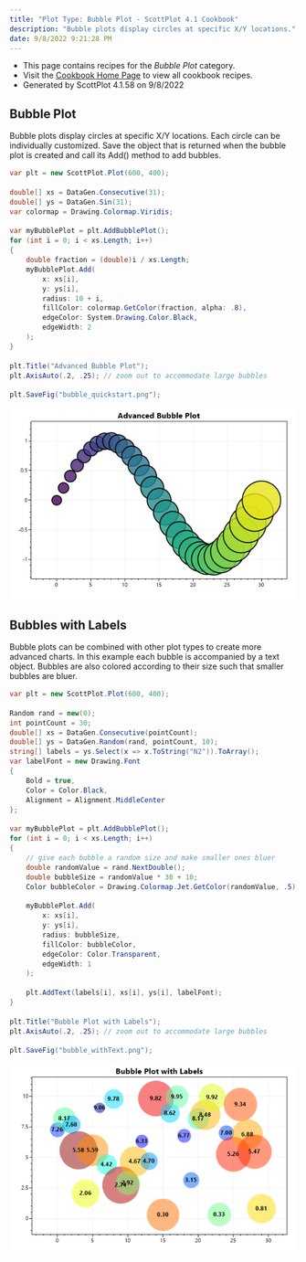 ```yaml
---
title: "Plot Type: Bubble Plot - ScottPlot 4.1 Cookbook"
description: "Bubble plots display circles at specific X/Y locations."
date: 9/8/2022 9:21:28 PM
---
```


* This page contains recipes for the _Bubble Plot_ category.
* Visit the [Cookbook Home Page](../../) to view all cookbook recipes.
* Generated by ScottPlot 4.1.58 on 9/8/2022
## Bubble Plot

Bubble plots display circles at specific X/Y locations. Each circle can be individually customized. Save the object that is returned when the bubble plot is created and call its Add() method to add bubbles.

```cs
var plt = new ScottPlot.Plot(600, 400);

double[] xs = DataGen.Consecutive(31);
double[] ys = DataGen.Sin(31);
var colormap = Drawing.Colormap.Viridis;

var myBubblePlot = plt.AddBubblePlot();
for (int i = 0; i < xs.Length; i++)
{
    double fraction = (double)i / xs.Length;
    myBubblePlot.Add(
        x: xs[i],
        y: ys[i],
        radius: 10 + i,
        fillColor: colormap.GetColor(fraction, alpha: .8),
        edgeColor: System.Drawing.Color.Black,
        edgeWidth: 2
    );
}

plt.Title("Advanced Bubble Plot");
plt.AxisAuto(.2, .25); // zoom out to accommodate large bubbles

plt.SaveFig("bubble_quickstart.png");
```

<img src='../../images/bubble_quickstart.png' class='d-block mx-auto my-5' />


## Bubbles with Labels

Bubble plots can be combined with other plot types to create more advanced charts. In this example each bubble is accompanied by a text object. Bubbles are also colored according to their size such that smaller bubbles are bluer.

```cs
var plt = new ScottPlot.Plot(600, 400);

Random rand = new(0);
int pointCount = 30;
double[] xs = DataGen.Consecutive(pointCount);
double[] ys = DataGen.Random(rand, pointCount, 10);
string[] labels = ys.Select(x => x.ToString("N2")).ToArray();
var labelFont = new Drawing.Font
{
    Bold = true,
    Color = Color.Black,
    Alignment = Alignment.MiddleCenter
};

var myBubblePlot = plt.AddBubblePlot();
for (int i = 0; i < xs.Length; i++)
{
    // give each bubble a random size and make smaller ones bluer
    double randomValue = rand.NextDouble();
    double bubbleSize = randomValue * 30 + 10;
    Color bubbleColor = Drawing.Colormap.Jet.GetColor(randomValue, .5);

    myBubblePlot.Add(
        x: xs[i],
        y: ys[i],
        radius: bubbleSize,
        fillColor: bubbleColor,
        edgeColor: Color.Transparent,
        edgeWidth: 1
    );

    plt.AddText(labels[i], xs[i], ys[i], labelFont);
}

plt.Title("Bubble Plot with Labels");
plt.AxisAuto(.2, .25); // zoom out to accommodate large bubbles

plt.SaveFig("bubble_withText.png");
```

<img src='../../images/bubble_withtext.png' class='d-block mx-auto my-5' />



